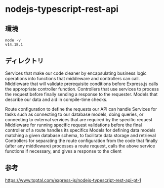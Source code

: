 # nodejs-typescript-rest-api

## 環境

```
node -v
v14.18.1
```

## ディレクトリ

Services that make our code cleaner by encapsulating business logic operations into functions that middleware and controllers can call.
Middleware that will validate prerequisite conditions before Express.js calls the appropriate controller function.
Controllers that use services to process the request before finally sending a response to the requester.
Models that describe our data and aid in compile-time checks.

Route configuration to define the requests our API can handle
Services for tasks such as connecting to our database models, doing queries, or connecting to external services that are required by the specific request
Middleware for running specific request validations before the final controller of a route handles its specifics
Models for defining data models matching a given database schema, to facilitate data storage and retrieval
Controllers for separating the route configuration from the code that finally (after any middleware) processes a route request, calls the above service functions if necessary, and gives a response to the client

## 参考

https://www.toptal.com/express-js/nodejs-typescript-rest-api-pt-1

